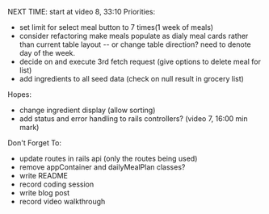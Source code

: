 NEXT TIME: start at video 8, 33:10
Priorities:
- set limit for select meal button to 7 times(1 week of meals)
- consider refactoring make meals populate as dialy meal cards rather than current table layout -- or change table direction? need to denote day of the week.
- decide on and execute 3rd fetch request (give options to delete meal for list)
- add ingredients to all seed data (check on null result in grocery list)

Hopes:
- change ingredient display (allow sorting)
- add status and error handling to rails controllers? (video 7, 16:00 min mark)

Don't Forget To:
- update routes in rails api (only the routes being used)
- remove appContainer and dailyMealPlan classes?
- write README
- record coding session
- write blog post
- record video walkthrough
